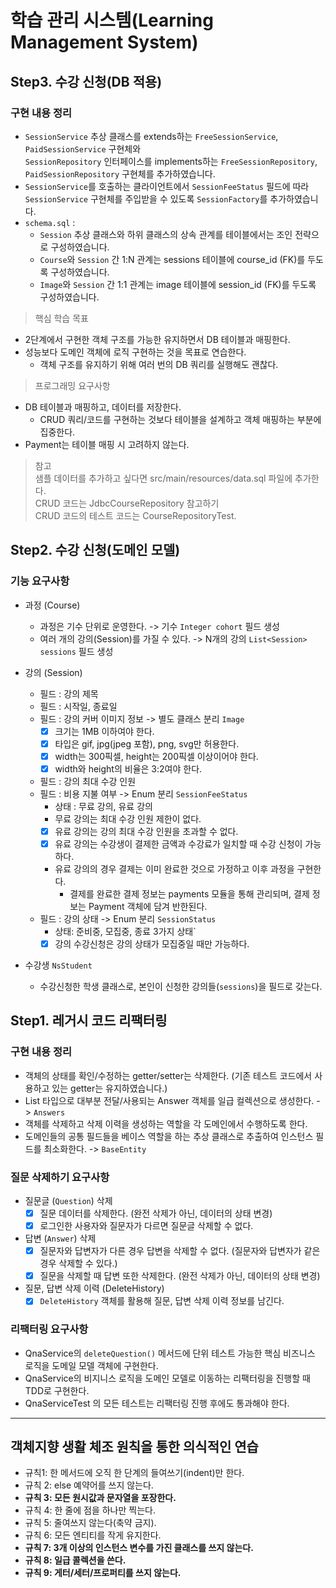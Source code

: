 # 학습 관리 시스템(Learning Management System)
## Step3. 수강 신청(DB 적용)
### 구현 내용 정리
- `SessionService` 추상 클래스를 extends하는 `FreeSessionService`, `PaidSessionService` 구현체와 <br>`SessionRepository` 인터페이스를 implements하는 `FreeSessionRepository`, `PaidSessionRepository` 구현체를 추가하였습니다.
- `SessionService`를 호출하는 클라이언트에서 `SessionFeeStatus` 필드에 따라 `SessionService` 구현체를 주입받을 수 있도록 `SessionFactory`를 추가하였습니다.
- `schema.sql` :
  - `Session` 추상 클래스와 하위 클래스의 상속 관계를 테이블에서는 조인 전략으로 구성하였습니다.
  - `Course`와 `Session` 간 1:N 관계는 sessions 테이블에 course_id (FK)를 두도록 구성하였습니다.
  - `Image`와 `Session` 간 1:1 관계는 image 테이블에 session_id (FK)를 두도록 구성하였습니다.

> 핵심 학습 목표
- 2단계에서 구현한 객체 구조를 가능한 유지하면서 DB 테이블과 매핑한다.
- 성능보다 도메인 객체에 로직 구현하는 것을 목표로 연습한다.
  - 객체 구조를 유지하기 위해 여러 번의 DB 쿼리를 실행해도 괜찮다.

> 프로그래밍 요구사항
- DB 테이블과 매핑하고, 데이터를 저장한다.
  - CRUD 쿼리/코드를 구현하는 것보다 테이블을 설계하고 객체 매핑하는 부분에 집중한다.
- Payment는 테이블 매핑 시 고려하지 않는다.

> 참고<br>
샘플 데이터를 추가하고 싶다면 src/main/resources/data.sql 파일에 추가한다.<br>
CRUD 코드는 JdbcCourseRepository 참고하기<br>
CRUD 코드의 테스트 코드는 CourseRepositoryTest.


## Step2. 수강 신청(도메인 모델)
### 기능 요구사항 
- 과정 (Course)
  - 과정은 기수 단위로 운영한다.  -> 기수 `Integer cohort` 필드 생성
  - 여러 개의 강의(Session)를 가질 수 있다.  -> N개의 강의 `List<Session> sessions` 필드 생성

- 강의 (Session)
  - 필드 : 강의 제목
  - 필드 : 시작일, 종료일
  - 필드 : 강의 커버 이미지 정보 -> 별도 클래스 분리 `Image`
    - [x] 크기는 1MB 이하여야 한다.
    - [x] 타입은 gif, jpg(jpeg 포함), png, svg만 허용한다.
    - [x] width는 300픽셀, height는 200픽셀 이상이어야 한다.
    - [x] width와 height의 비율은 3:2여야 한다.
  - 필드 : 강의 최대 수강 인원
  - 필드 : 비용 지불 여부 -> Enum 분리 `SessionFeeStatus`
    - 상태 : 무료 강의, 유료 강의
    - 무료 강의는 최대 수강 인원 제한이 없다.
    - [x] 유료 강의는 강의 최대 수강 인원을 초과할 수 없다.
    - [x] 유료 강의는 수강생이 결제한 금액과 수강료가 일치할 때 수강 신청이 가능하다.
    - 유료 강의의 경우 결제는 이미 완료한 것으로 가정하고 이후 과정을 구현한다.
      - 결제를 완료한 결제 정보는 payments 모듈을 통해 관리되며, 결제 정보는 Payment 객체에 담겨 반한된다.
  - 필드 : 강의 상태 -> Enum 분리 `SessionStatus`
    - 상태: 준비중, 모집중, 종료 3가지 상태`
    - [x] 강의 수강신청은 강의 상태가 모집중일 때만 가능하다.
- 수강생 `NsStudent`
  - 수강신청한 학생 클래스로, 본인이 신청한 강의들(`sessions`)을 필드로 갖는다. 

## Step1. 레거시 코드 리팩터링
### 구현 내용 정리
- 객체의 상태를 확인/수정하는 getter/setter는 삭제한다. (기존 테스트 코드에서 사용하고 있는 getter는 유지하였습니다.)
- List 타입으로 대부분 전달/사용되는 Answer 객체를 일급 컬렉션으로 생성한다. -> `Answers`
- 객체를 삭제하고 삭제 이력을 생성하는 역할을 각 도메인에서 수행하도록 한다.
- 도메인들의 공통 필드들을 베이스 역할을 하는 추상 클래스로 추출하여 인스턴스 필드를 최소화한다. -> `BaseEntity`

### 질문 삭제하기 요구사항
- 질문글 (`Question`) 삭제
  - [x] 질문 데이터를 삭제한다. (완전 삭제가 아닌, 데이터의 상태 변경) 
  - [x] 로그인한 사용자와 질문자가 다르면 질문글 삭제할 수 없다.
- 답변 (`Answer`) 삭제
  - [x] 질문자와 답변자가 다른 경우 답변을 삭제할 수 없다. (질문자와 답변자가 같은 경우 삭제할 수 있다.)
  - [x] 질문을 삭제할 때 답변 또한 삭제한다. (완전 삭제가 아닌, 데이터의 상태 변경)
- 질문, 답변 삭제 이력 (DeleteHistory)
  - [x] `DeleteHistory` 객체를 활용해 질문, 답변 삭제 이력 정보를 남긴다.

### 리팩터링 요구사항
- QnaService의 `deleteQuestion()` 메서드에 단위 테스트 가능한 핵심 비즈니스 로직을 도메일 모델 객체에 구현한다.
- QnaService의 비지니스 로직을 도메인 모델로 이동하는 리팩터링을 진행할 때 TDD로 구현한다.
- QnaServiceTest 의 모든 테스트는 리팩터링 진행 후에도 통과해야 한다.

---
## 객체지향 생활 체조 원칙을 통한 의식적인 연습
- 규칙1: 한 메서드에 오직 한 단계의 들여쓰기(indent)만 한다. 
- 규칙 2: else 예약어를 쓰지 않는다.
- **규칙 3: 모든 원시값과 문자열을 포장한다.**
- 규칙 4: 한 줄에 점을 하나만 찍는다.
- 규칙 5: 줄여쓰지 않는다(축약 금지).
- 규칙 6: 모든 엔티티를 작게 유지한다.
- **규칙 7: 3개 이상의 인스턴스 변수를 가진 클래스를 쓰지 않는다.**
- **규칙 8: 일급 콜렉션을 쓴다.**
- **규칙 9: 게터/세터/프로퍼티를 쓰지 않는다.**
